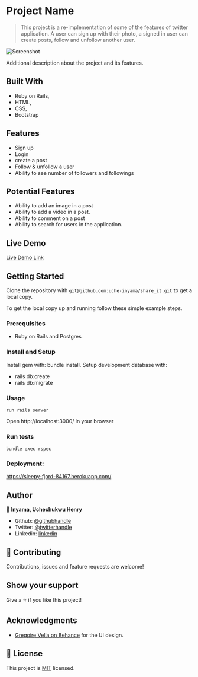 # Project Name

> This project is a re-implementation of some of the features of twitter application.
> A user can sign up with their photo, a signed in user can create posts, follow and unfollow another user.

![Screenshot](https://user-images.githubusercontent.com/46329537/81774954-b1d16a80-94e3-11ea-94e2-99a5e5d70568.png)

Additional description about the project and its features.

## Built With

- Ruby on Rails,
- HTML,
- CSS,
- Bootstrap

## Features

- Sign up
- Login
- create a post
- Follow & unfollow a user
- Ability to see number of followers and followings

## Potential Features
- Ability to add an image in a post
- Ability to add a video in a post.
- Ability to comment on a post
- Ability to search for users in the application.

## Live Demo

[Live Demo Link](https://sleepy-fjord-84167.herokuapp.com/)

## Getting Started

Clone the repository with `git@github.com:uche-inyama/share_it.git` to get a local copy.

To get the local copy up and running follow these simple example steps.

### Prerequisites

- Ruby on Rails and Postgres

### Install and Setup

Install gem with: bundle install.
Setup development database with:

- rails db:create
- rails db:migrate

### Usage

    run rails server

Open http://localhost:3000/ in your browser

### Run tests

    bundle exec rspec

### Deployment:

https://sleepy-fjord-84167.herokuapp.com/

## Author

👤 **Inyama, Uchechukwu Henry**

- Github: [@githubhandle](https://github.com/uche-inyama)
- Twitter: [@twitterhandle](https://twitter.com/euuoc)
- Linkedin: [linkedin](https://www.linkedin.com/in/uchechukwu-inyama-b3429a105/)

## 🤝 Contributing

Contributions, issues and feature requests are welcome!

## Show your support

Give a ⭐️ if you like this project!

## Acknowledgments

- [Gregoire Vella on Behance](https://www.behance.net/gallery/14286087/Twitter-Redesign-of-UI-details) for the UI design.

## 📝 License

This project is [MIT](lic.url) licensed.
